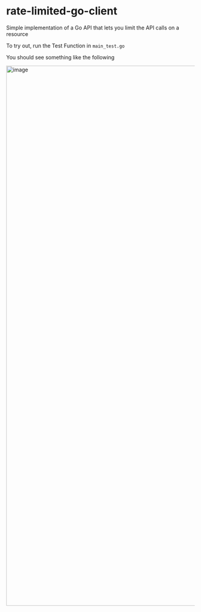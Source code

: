 # rate-limited-go-client
Simple implementation of a Go API that lets you limit the API calls on a resource


To try out, run the Test Function in `main_test.go`

You should see something like the following

<img width="1440" alt="image" src="https://user-images.githubusercontent.com/73314268/189439237-b5f04569-d86a-4f7f-8a4c-5e1097947d95.png">


